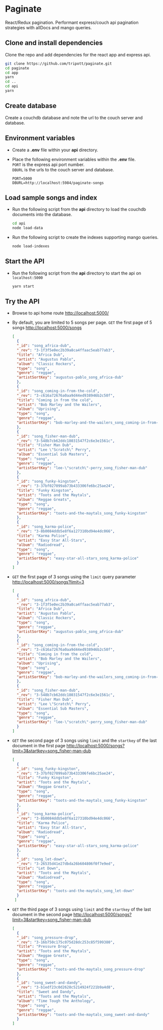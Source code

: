 # Paginate

React/Redux pagination.  Performant express/couch api pagination strategies with allDocs and mango queries. 


## Clone and install dependencies

Clone the repo and add dependencies for the react app and express api.

```bash
git clone https://github.com/tripott/paginate.git
cd paginate
cd app
yarn
cd ..
cd api
yarn
```

## Create database
  
Create a couchdb database and note the url to the couch server and database.  

## Environment variables

- Create a **.env** file within your **api** directory.  
- Place the following environment variables within the **.env** file.  
  `PORT` is the express api port number.  
  `DBURL` is the urls to the couch server and database.

  ```
  PORT=5000
  DBURL=http://localhost:5984/paginate-songs
  ```

## Load sample songs and index

- Run the following script from the **api** directory to load the couchdb documents into the database. 

  ```bash
  cd api
  node load-data
  ```
  
- Run the following script to create the indexes supporting mango queries.

  ```bash
  node load-indexes
  ```

## Start the API

- Run the following script from the **api** directory to start the api on `localhost:5000`

  ```bash
  yarn start
  ```
## Try the API
- Browse to api home route [http://localhost:5000/](http://localhost:5000/)
- By default, you are limited to 5 songs per page.  `GET` the first page of 5 songs [http://localhost:5000/songs](http://localhost:5000/songs)
  ```json
  [
    {
    "_id": "song_africa-dub",
    "_rev": "3-1f3f5e0ec2b39a8ca4ffaac5eab77ab3",
    "title": "Africa Dub",
    "artist": "Augustus Pablo",
    "album": "Classic Rockers",
    "type": "song",
    "genre": "reggae",
    "artistSortKey": "augustus-pablo_song_africa-dub"
    },
    {
    "_id": "song_coming-in-from-the-cold",
    "_rev": "3-c616a72676a0aa9d44ed938946b2c50f",
    "title": "Coming in from the cold",
    "artist": "Bob Marley and the Wailers",
    "album": "Uprising",
    "type": "song",
    "genre": "reggae",
    "artistSortKey": "bob-marley-and-the-wailers_song_coming-in-from-the-cold"
    },
    {
    "_id": "song_fisher-man-dub",
    "_rev": "3-548b7cb62ddc18031547f2c6e3e1561c",
    "title": "Fisher Man Dub",
    "artist": "Lee \"Scratch\" Perry",
    "album": "Essential Sub Masters",
    "type": "song",
    "genre": "reggae",
    "artistSortKey": "lee-\"scratch\"-perry_song_fisher-man-dub"
    },
    {
    "_id": "song_funky-kingston",
    "_rev": "3-37bf027099ab73b433306fe6bc25ae24",
    "title": "Funky Kingston",
    "artist": "Toots and the Maytals",
    "album": "Reggae Greats",
    "type": "song",
    "genre": "reggae",
    "artistSortKey": "toots-and-the-maytals_song_funky-kingston"
    },
    {
    "_id": "song_karma-police",
    "_rev": "3-8b0084ddb5e8f6a127310bd94e4dc066",
    "title": "Karma Police",
    "artist": "Easy Star All-Stars",
    "album": "Radiodread",
    "type": "song",
    "genre": "reggae",
    "artistSortKey": "easy-star-all-stars_song_karma-police"
    }
  ]
  ```

- `GET` the first page of 3 songs using the `limit` query parameter [http://localhost:5000/songs?limit=3](http://localhost:5000/songs?limit=3)

  ```json
  [
    {
    "_id": "song_africa-dub",
    "_rev": "3-1f3f5e0ec2b39a8ca4ffaac5eab77ab3",
    "title": "Africa Dub",
    "artist": "Augustus Pablo",
    "album": "Classic Rockers",
    "type": "song",
    "genre": "reggae",
    "artistSortKey": "augustus-pablo_song_africa-dub"
    },
    {
    "_id": "song_coming-in-from-the-cold",
    "_rev": "3-c616a72676a0aa9d44ed938946b2c50f",
    "title": "Coming in from the cold",
    "artist": "Bob Marley and the Wailers",
    "album": "Uprising",
    "type": "song",
    "genre": "reggae",
    "artistSortKey": "bob-marley-and-the-wailers_song_coming-in-from-the-cold"
    },
    {
    "_id": "song_fisher-man-dub",
    "_rev": "3-548b7cb62ddc18031547f2c6e3e1561c",
    "title": "Fisher Man Dub",
    "artist": "Lee \"Scratch\" Perry",
    "album": "Essential Sub Masters",
    "type": "song",
    "genre": "reggae",
    "artistSortKey": "lee-\"scratch\"-perry_song_fisher-man-dub"
    }
  ]
  ```

- `GET` the second page of 3 songs using `limit` and the `startkey` of the last document in the first page  [http://localhost:5000/songs?limit=3&startkey=song_fisher-man-dub](http://localhost:5000/songs?limit=3&startkey=song_fisher-man-dub)

    ```json
    [
      {
      "_id": "song_funky-kingston",
      "_rev": "3-37bf027099ab73b433306fe6bc25ae24",
      "title": "Funky Kingston",
      "artist": "Toots and the Maytals",
      "album": "Reggae Greats",
      "type": "song",
      "genre": "reggae",
      "artistSortKey": "toots-and-the-maytals_song_funky-kingston"
      },
      {
      "_id": "song_karma-police",
      "_rev": "3-8b0084ddb5e8f6a127310bd94e4dc066",
      "title": "Karma Police",
      "artist": "Easy Star All-Stars",
      "album": "Radiodread",
      "type": "song",
      "genre": "reggae",
      "artistSortKey": "easy-star-all-stars_song_karma-police"
      },
      {
      "_id": "song_let-down",
      "_rev": "3-26535d41e27dbda26b604806f0f7e9ed",
      "title": "Let Down",
      "artist": "Toots and the Maytals",
      "album": "Radiodread",
      "type": "song",
      "genre": "reggae",
      "artistSortKey": "toots-and-the-maytals_song_let-down"
      }
     ]
    ```

- `GET` the third page of 3 songs using `limit` and the `startkey` of the last document in the second page  [http://localhost:5000/songs?limit=3&startkey=song_fisher-man-dub](http://localhost:5000/songs?limit=3&startkey=song_fisher-man-dub)

  ```json
  [
    {
    "_id": "song_pressure-drop",
    "_rev": "3-16b750c175c075d28dc253c85f599380",
    "title": "Pressure Drop",
    "artist": "Toots and the Maytals",
    "album": "Reggae Greats",
    "type": "song",
    "genre": "reggae",
    "artistSortKey": "toots-and-the-maytals_song_pressure-drop"
    },
    {
    "_id": "song_sweet-and-dandy",
    "_rev": "3-b1edf23c0d2628c5214924f221b9a4d8",
    "title": "Sweet and Dandy",
    "artist": "Toots and the Maytals",
    "album": "Time Tough the Anthology",
    "type": "song",
    "genre": "reggae",
    "artistSortKey": "toots-and-the-maytals_song_sweet-and-dandy"
    }
  ]
  ```
